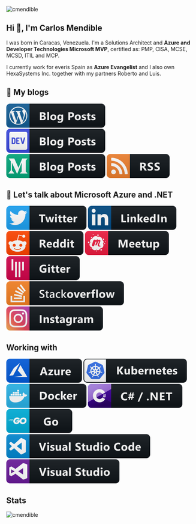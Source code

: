 <p align="left"> <img src="https://komarev.com/ghpvc/?username=cmendible&label=Profile%20views&color=0e75b6&style=flat" alt="cmendible" /> </p>

## Hi 👋, I'm **Carlos Mendible**

I was born in Caracas, Venezuela. I'm a Solutions Architect and **Azure and Developer Technologies Microsoft MVP**, certified as: PMP, CISA, MCSE, MCSD, ITIL and MCP.

I currently work for everis Spain as **Azure Evangelist** and I also own HexaSystems Inc. together with my partners Roberto and Luis.

## 📝 My blogs
<a href="https://carlos.mendible.com" rel="nofollow">  <img src="https://github.com/MikeCodesDotNET/ColoredBadges/raw/master/svg/blogs/wordpress.svg" style="max-width:100%;"></a>
<a href="https://dev.to/cmendibl3" rel="nofollow"><img src="https://github.com/MikeCodesDotNET/ColoredBadges/raw/master/svg/blogs/devto.svg" style="max-width:100%;"></a>
<a href="https://medium.com/@cmendibl3" rel="nofollow"><img src="https://github.com/MikeCodesDotNET/ColoredBadges/raw/master/svg/blogs/medium.svg" style="max-width:100%;"></a>
<a href="https://carlos.mendible.com/feed.xml" rel="nofollow"><img src="https://github.com/MikeCodesDotNET/ColoredBadges/raw/master/svg/blogs/rss.svg" style="max-width:100%;"></a>

## 💬 Let's talk about **Microsoft Azure and .NET**

<a href="https://twitter.com/cmendibl3" rel="nofollow"><img src="https://github.com/MikeCodesDotNET/ColoredBadges/raw/master/svg/social/twitter.svg" style="max-width:100%;"></a>
<a href="https://www.linkedin.com/in/carlosmendible" rel="nofollow"><img src="https://github.com/MikeCodesDotNET/ColoredBadges/raw/master/svg/social/linkedin.svg" style="max-width:100%;"></a>
<a href="https://www.reddit.com/user/cmendibl3" rel="nofollow"><img src="https://github.com/MikeCodesDotNET/ColoredBadges/raw/master/svg/social/reddit.svg" style="max-width:100%;"></a>
<a href="https://www.meetup.com/members/95187722" rel="nofollow"><img src="https://github.com/MikeCodesDotNET/ColoredBadges/raw/master/svg/social/meetup.svg" style="max-width:100%;"/></a>
<a href="https://gitter.im/cmendible" rel="nofollow"><img src="https://github.com/MikeCodesDotNET/ColoredBadges/raw/master/svg/social/gitter.svg" style="max-width:100%;"></a>
<a href="https://stackoverflow.com/users/332127" rel="nofollow"><img src="https://github.com/MikeCodesDotNET/ColoredBadges/raw/master/svg/social/stackoverflow.svg" style="max-width:100%;"/></a>
<a href="https://www.instagram.com/cmendibl3" rel="nofollow"><img src="https://github.com/MikeCodesDotNET/ColoredBadges/raw/master/svg/social/instagram.svg" style="max-width:100%;"></a>

## Working with

<a target="_blank" rel="noopener noreferrer" href="https://github.com/MikeCodesDotNET/ColoredBadges/blob/master/svg/dev/services/azure.svg"><img src="https://github.com/MikeCodesDotNET/ColoredBadges/raw/master/svg/dev/services/azure.svg" style="max-width:100%;"></a>
<a target="_blank" rel="noopener noreferrer" href="https://github.com/MikeCodesDotNET/ColoredBadges/blob/master/svg/dev/services/kubernetes.svg"><img src="https://github.com/MikeCodesDotNET/ColoredBadges/raw/master/svg/dev/services/kubernetes.svg" style="max-width:100%;"></a>
<a target="_blank" rel="noopener noreferrer" href="https://github.com/MikeCodesDotNET/ColoredBadges/blob/master/svg/dev/tools/docker.svg"><img src="https://github.com/MikeCodesDotNET/ColoredBadges/raw/master/svg/dev/tools/docker.svg" style="max-width:100%;"></a>
<a target="_blank" rel="noopener noreferrer" href="https://github.com/MikeCodesDotNET/ColoredBadges/raw/master/svg/dev/languages/csharp_dotnet.svg"><img src="https://github.com/MikeCodesDotNET/ColoredBadges/raw/master/svg/dev/languages/csharp_dotnet.svg" style="max-width:100%;"></a>
<a target="_blank" rel="noopener noreferrer" href="https://github.com/MikeCodesDotNET/ColoredBadges/raw/master/svg/dev/languages/go.svg"><img src="https://github.com/MikeCodesDotNET/ColoredBadges/raw/master/svg/dev/languages/go.svg" style="max-width:100%;"></a>
<a target="_blank" rel="noopener noreferrer" href="https://github.com/MikeCodesDotNET/ColoredBadges/blob/master/svg/dev/tools/visualstudio_code.svg"><img src="https://github.com/MikeCodesDotNET/ColoredBadges/raw/master/svg/dev/tools/visualstudio_code.svg" style="max-width:100%;"></a>
<a target="_blank" rel="noopener noreferrer" href="https://github.com/MikeCodesDotNET/ColoredBadges/blob/master/svg/dev/tools/visualstudio.svg"><img src="https://github.com/MikeCodesDotNET/ColoredBadges/raw/master/svg/dev/tools/visualstudio.svg" style="max-width:100%;"></a>

## Stats

![cmendible](https://github-readme-stats.vercel.app/api?username=cmendible&count_private=true")
